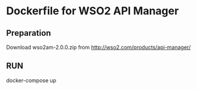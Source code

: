 # Dockerfile for WSO2 API Manager

## Preparation

Download wso2am-2.0.0.zip from http://wso2.com/products/api-manager/

## RUN

docker-compose up
